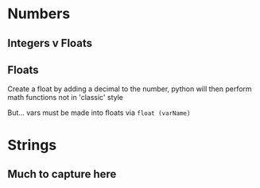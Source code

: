 # Numbers

## Integers v Floats



## Floats

Create a float by adding a decimal to the number, python will then perform math functions not in 'classic' style

But... vars must be made into floats via `float (varName)`

# Strings

## Much to capture here
